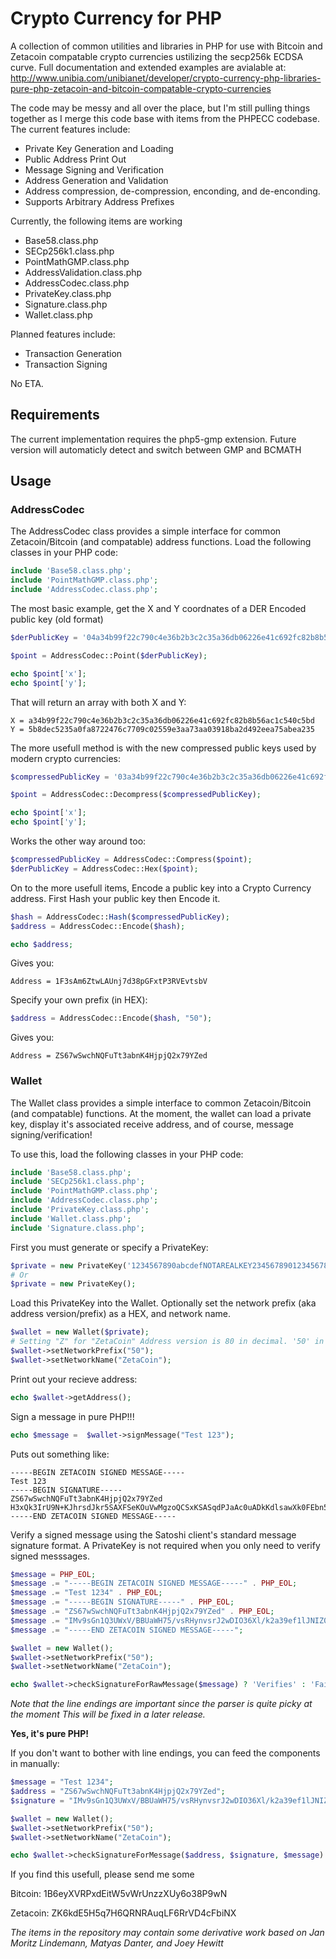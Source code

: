 # Crypto Currency for PHP

A collection of common utilities and libraries in PHP for use with Bitcoin and Zetacoin compatable crypto currencies ustilizing the secp256k ECDSA curve.  Full documentation and extended examples are avialable at: http://www.unibia.com/unibianet/developer/crypto-currency-php-libraries-pure-php-zetacoin-and-bitcoin-compatable-crypto-currencies

The code may be messy and all over the place, but I'm still pulling things together as I merge this code base with items from the PHPECC codebase.  The current features include:

- Private Key Generation and Loading
- Public Address Print Out
- Message Signing and Verification
- Address Generation and Validation
- Address compression, de-compression, enconding, and de-enconding.
- Supports Arbitrary Address Prefixes
 
Currently, the following items are working

- Base58.class.php
- SECp256k1.class.php
- PointMathGMP.class.php
- AddressValidation.class.php
- AddressCodec.class.php
- PrivateKey.class.php
- Signature.class.php
- Wallet.class.php

Planned features include:

- Transaction Generation
- Transaction Signing

No ETA.

## Requirements 

The current implementation requires the php5-gmp extension.  Future version will automaticly detect and switch between GMP and BCMATH

## Usage

### AddressCodec

The AddressCodec class provides a simple interface for common Zetacoin/Bitcoin (and compatable) address functions.  Load the following classes in your PHP code:
```PHP
include 'Base58.class.php';
include 'PointMathGMP.class.php';
include 'AddressCodec.class.php';
```

The most basic example, get the X and Y coordnates of a DER Encoded public key (old format)
```PHP
$derPublicKey = '04a34b99f22c790c4e36b2b3c2c35a36db06226e41c692fc82b8b56ac1c540c5bd5b8dec5235a0fa8722476c7709c02559e3aa73aa03918ba2d492eea75abea235';

$point = AddressCodec::Point($derPublicKey);

echo $point['x'];
echo $point['y'];
```

That will return an array with both X and Y:
```
X = a34b99f22c790c4e36b2b3c2c35a36db06226e41c692fc82b8b56ac1c540c5bd
Y = 5b8dec5235a0fa8722476c7709c02559e3aa73aa03918ba2d492eea75abea235
```

The more usefull method is with the new compressed public keys used by modern crypto currencies:
```PHP
$compressedPublicKey = '03a34b99f22c790c4e36b2b3c2c35a36db06226e41c692fc82b8b56ac1c540c5bd';

$point = AddressCodec::Decompress($compressedPublicKey);

echo $point['x'];
echo $point['y'];
```

Works the other way around too:
```PHP
$compressedPublicKey = AddressCodec::Compress($point);
$derPublicKey = AddressCodec::Hex($point);
```

On to the more usefull items, Encode a public key into a Crypto Currency address.  First Hash your public key then Encode it.
```PHP
$hash = AddressCodec::Hash($compressedPublicKey);
$address = AddressCodec::Encode($hash);

echo $address;
```

Gives you:
```
Address = 1F3sAm6ZtwLAUnj7d38pGFxtP3RVEvtsbV
```

Specify your own prefix (in HEX):
```PHP
$address = AddressCodec::Encode($hash, "50");
```

Gives you:
```
Address = ZS67wSwchNQFuTt3abnK4HjpjQ2x79YZed
```

### Wallet

The Wallet class provides a simple interface to common Zetacoin/Bitcoin (and compatable) functions.  At the moment, the wallet can load a private key, display it's associated receive address, and of course, message signing/verification!

To use this, load the following classes in your PHP code:
```PHP
include 'Base58.class.php';
include 'SECp256k1.class.php';
include 'PointMathGMP.class.php';
include 'AddressCodec.class.php';
include 'PrivateKey.class.php';
include 'Wallet.class.php';
include 'Signature.class.php';
```

First you must generate or specify a PrivateKey:
```PHP
$private = new PrivateKey('1234567890abcdefNOTAREALKEY23456789012345678789');
# Or
$private = new PrivateKey();
```

Load this PrivateKey into the Wallet. Optionally set the network prefix (aka address version/prefix) as a HEX, and network name.
```PHP
$wallet = new Wallet($private);
# Setting "Z" for "ZetaCoin" Address version is 80 in decimal. '50' in HEX.
$wallet->setNetworkPrefix("50");
$wallet->setNetworkName("ZetaCoin");
```

Print out your recieve address:
```PHP
echo $wallet->getAddress();
```

Sign a message in pure PHP!!!
```PHP
echo $message =  $wallet->signMessage("Test 123");
```

Puts out something like:
```
-----BEGIN ZETACOIN SIGNED MESSAGE-----
Test 123
-----BEGIN SIGNATURE-----
ZS67wSwchNQFuTt3abnK4HjpjQ2x79YZed
H3xQk3IrU9N+KJhrsdJkr5SAXFSeKOuVwMgzoQCSxKSASqdPJaAc0uADkKdlsawXk0FEbn5omQWPdyK1fmCcxGM=
-----END ZETACOIN SIGNED MESSAGE-----
```

Verify a signed message using the Satoshi client's standard message signature format. 
A PrivateKey is not required when you only need to verify signed messsages.
```PHP
$message = PHP_EOL;
$message .= "-----BEGIN ZETACOIN SIGNED MESSAGE-----" . PHP_EOL;
$message .= "Test 1234" . PHP_EOL;
$message .= "-----BEGIN SIGNATURE-----" . PHP_EOL;
$message .= "ZS67wSwchNQFuTt3abnK4HjpjQ2x79YZed" . PHP_EOL;
$message .= "IMv9sGn1Q3UWxV/BBUaWH75/vsRHynvsrJ2wDIO36Xl/k2a39ef1lJNIZ0VySt1Pw6ni3aiQVYQ+wG7OObIRUP0=" . PHP_EOL;
$message .= "-----END ZETACOIN SIGNED MESSAGE-----";

$wallet = new Wallet();
$wallet->setNetworkPrefix("50");
$wallet->setNetworkName("ZetaCoin");

echo $wallet->checkSignatureForRawMessage($message) ? 'Verifies' : 'Fails';
```
_Note that the line endings are important since the parser is quite picky at the moment  This will be fixed in a later release._

**Yes, it's pure PHP!**

If you don't want to bother with line endings, you can feed the components in manually:
```PHP
$message = "Test 1234";
$address = "ZS67wSwchNQFuTt3abnK4HjpjQ2x79YZed";
$signature = "IMv9sGn1Q3UWxV/BBUaWH75/vsRHynvsrJ2wDIO36Xl/k2a39ef1lJNIZ0VySt1Pw6ni3aiQVYQ+wG7OObIRUP0=";

$wallet = new Wallet();
$wallet->setNetworkPrefix("50");
$wallet->setNetworkName("ZetaCoin");

echo $wallet->checkSignatureForMessage($address, $signature, $message) ? 'Verifies' : 'Fails';
```

If you find this usefull, please send me some

Bitcoin: 1B6eyXVRPxdEitW5vWrUnzzXUy6o38P9wN

Zetacoin: ZK6kdE5H5q7H6QRNRAuqLF6RrVD4cFbiNX

*The items in the repository may contain some derivative work based on Jan Moritz Lindemann, Matyas Danter, and Joey Hewitt*
